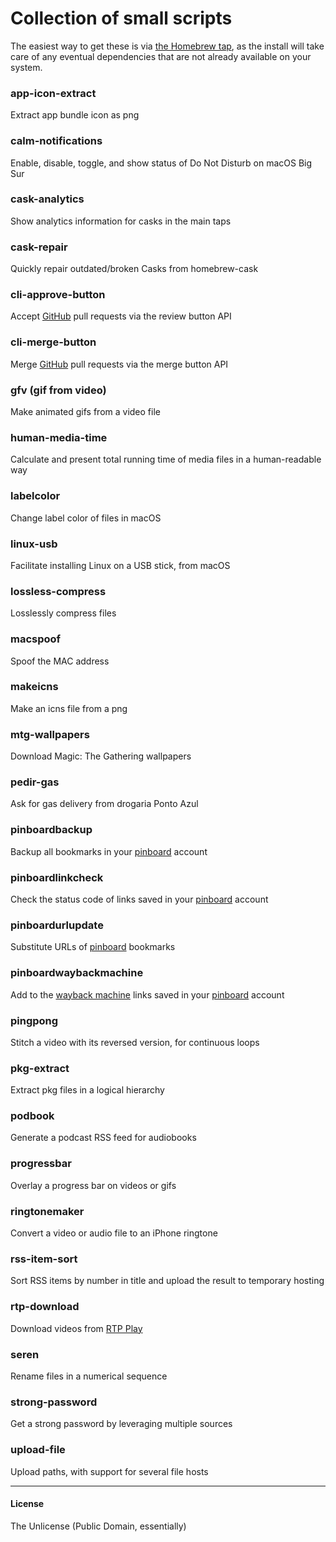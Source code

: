 # Collection of small scripts

The easiest way to get these is via [the Homebrew tap](https://github.com/vitorgalvao/homebrew-tiny-scripts), as the install will take care of any eventual dependencies that are not already available on your system.

### app-icon-extract
Extract app bundle icon as png

### calm-notifications
Enable, disable, toggle, and show status of Do Not Disturb on macOS Big Sur

### cask-analytics
Show analytics information for casks in the main taps

### cask-repair
Quickly repair outdated/broken Casks from homebrew-cask

### cli-approve-button
Accept [GitHub](https://github.com/) pull requests via the review button API

### cli-merge-button
Merge [GitHub](https://github.com/) pull requests via the merge button API

### gfv (gif from video)
Make animated gifs from a video file

### human-media-time
Calculate and present total running time of media files in a human-readable way

### labelcolor
Change label color of files in macOS

### linux-usb
Facilitate installing Linux on a USB stick, from macOS

### lossless-compress
Losslessly compress files

### macspoof
Spoof the MAC address

### makeicns
Make an icns file from a png

### mtg-wallpapers
Download Magic: The Gathering wallpapers

### pedir-gas
Ask for gas delivery from drogaria Ponto Azul

### pinboardbackup
Backup all bookmarks in your [pinboard](https://pinboard.in/) account

### pinboardlinkcheck
Check the status code of links saved in your [pinboard](https://pinboard.in/) account

### pinboardurlupdate
Substitute URLs of [pinboard](https://pinboard.in/) bookmarks

### pinboardwaybackmachine
Add to the [wayback machine](https://archive.org/web/) links saved in your [pinboard](https://pinboard.in/) account

### pingpong
Stitch a video with its reversed version, for continuous loops

### pkg-extract
Extract pkg files in a logical hierarchy

### podbook
Generate a podcast RSS feed for audiobooks

### progressbar
Overlay a progress bar on videos or gifs

### ringtonemaker
Convert a video or audio file to an iPhone ringtone

### rss-item-sort
Sort RSS items by number in title and upload the result to temporary hosting

### rtp-download
Download videos from [RTP Play](https://www.rtp.pt/play/)

### seren
Rename files in a numerical sequence

### strong-password
Get a strong password by leveraging multiple sources

### upload-file
Upload paths, with support for several file hosts

---

#### License
The Unlicense (Public Domain, essentially)
